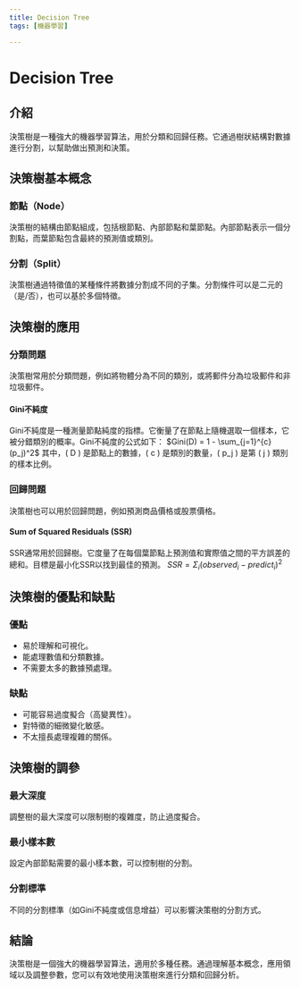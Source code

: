```yaml
---
title: Decision Tree
tags: [機器學習]

---
```


# Decision Tree



## 介紹
決策樹是一種強大的機器學習算法，用於分類和回歸任務。它通過樹狀結構對數據進行分割，以幫助做出預測和決策。

## 決策樹基本概念

### 節點（Node）
決策樹的結構由節點組成，包括根節點、內部節點和葉節點。內部節點表示一個分割點，而葉節點包含最終的預測值或類別。

### 分割（Split）
決策樹通過特徵值的某種條件將數據分割成不同的子集。分割條件可以是二元的（是/否），也可以基於多個特徵。




## 決策樹的應用

### 分類問題
決策樹常用於分類問題，例如將物體分為不同的類別，或將郵件分為垃圾郵件和非垃圾郵件。
#### Gini不純度
Gini不純度是一種測量節點純度的指標。它衡量了在節點上隨機選取一個樣本，它被分錯類別的概率。Gini不純度的公式如下：
$Gini(D) = 1 - \sum_{j=1}^{c} (p_j)^2$
其中，\( D \) 是節點上的數據，\( c \) 是類別的數量，\( p_j \) 是第 \( j \) 類別的樣本比例。
### 回歸問題
決策樹也可以用於回歸問題，例如預測商品價格或股票價格。
#### Sum of Squared Residuals (SSR)
SSR通常用於回歸樹。它度量了在每個葉節點上預測值和實際值之間的平方誤差的總和。目標是最小化SSR以找到最佳的預測。
$SSR=\Sigma_i(observed_i-predict_i)^2$
## 決策樹的優點和缺點

### 優點
- 易於理解和可視化。
- 能處理數值和分類數據。
- 不需要太多的數據預處理。

### 缺點
- 可能容易過度擬合（高變異性）。
- 對特徵的細微變化敏感。
- 不太擅長處理複雜的關係。

## 決策樹的調參

### 最大深度
調整樹的最大深度可以限制樹的複雜度，防止過度擬合。

### 最小樣本數
設定內部節點需要的最小樣本數，可以控制樹的分割。

### 分割標準
不同的分割標準（如Gini不純度或信息增益）可以影響決策樹的分割方式。

## 結論

決策樹是一個強大的機器學習算法，適用於多種任務。通過理解基本概念，應用領域以及調整參數，您可以有效地使用決策樹來進行分類和回歸分析。

